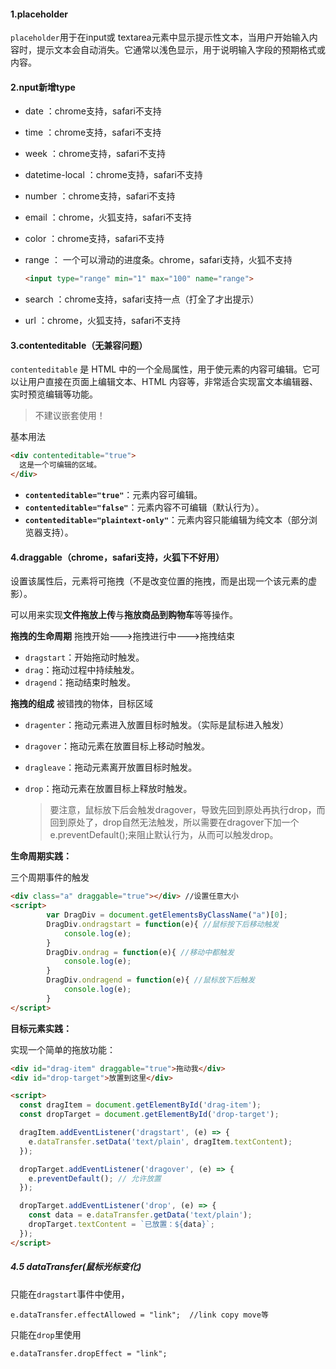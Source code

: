 #### 1.placeholder

`placeholder`用于在input或 textarea元素中显示提示性文本，当用户开始输入内容时，提示文本会自动消失。它通常以浅色显示，用于说明输入字段的预期格式或内容。



#### 2.nput新增type

- date  ：chrome支持，safari不支持

- time ：chrome支持，safari不支持

- week ：chrome支持，safari不支持

- datetime-local ：chrome支持，safari不支持

- number ：chrome支持，safari不支持

- email ：chrome，火狐支持，safari不支持

- color ：chrome支持，safari不支持

- range ： 一个可以滑动的进度条。chrome，safari支持，火狐不支持

  ```html
  <input type="range" min="1" max="100" name="range">
  ```

- search ：chrome支持，safari支持一点（打全了才出提示）

- url ：chrome，火狐支持，safari不支持



#### 3.contenteditable（无兼容问题）

 `contenteditable` 是 HTML 中的一个全局属性，用于使元素的内容可编辑。它可以让用户直接在页面上编辑文本、HTML 内容等，非常适合实现富文本编辑器、实时预览编辑等功能。

> 不建议嵌套使用！

基本用法

```html
<div contenteditable="true">
  这是一个可编辑的区域。
</div>
```

- **`contenteditable="true"`**：元素内容可编辑。
- **`contenteditable="false"`**：元素内容不可编辑（默认行为）。
- **`contenteditable="plaintext-only"`**：元素内容只能编辑为纯文本（部分浏览器支持）。



#### 4.draggable（chrome，safari支持，火狐下不好用）

设置该属性后，元素将可拖拽（不是改变位置的拖拽，而是出现一个该元素的虚影）。

可以用来实现**文件拖放上传**与**拖放商品到购物车**等等操作。

**拖拽的生命周期**
拖拽开始--->拖拽进行中--->拖拽结束

- `dragstart`：开始拖动时触发。
- `drag`：拖动过程中持续触发。
- `dragend`：拖动结束时触发。

**拖拽的组成**
被错拽的物体，目标区域 

- `dragenter`：拖动元素进入放置目标时触发。（实际是鼠标进入触发）

- `dragover`：拖动元素在放置目标上移动时触发。

- `dragleave`：拖动元素离开放置目标时触发。

- `drop`：拖动元素在放置目标上释放时触发。

  > 要注意，鼠标放下后会触发dragover，导致先回到原处再执行drop，而回到原处了，drop自然无法触发，所以需要在dragover下加一个e.preventDefault();来阻止默认行为，从而可以触发drop。

**生命周期实践：**

三个周期事件的触发

```html
<div class="a" draggable="true"></div> //设置任意大小
<script>
        var DragDiv = document.getElementsByClassName("a")[0];
        DragDiv.ondragstart = function(e){ //鼠标按下后移动触发
            console.log(e);
        }
        DragDiv.ondrag = function(e){ //移动中都触发
            console.log(e);
        }
        DragDiv.ondragend = function(e){ //鼠标放下后触发
            console.log(e);
        }
</script>
```



**目标元素实践：**

实现一个简单的拖放功能：

```html
<div id="drag-item" draggable="true">拖动我</div>
<div id="drop-target">放置到这里</div>

<script>
  const dragItem = document.getElementById('drag-item');
  const dropTarget = document.getElementById('drop-target');

  dragItem.addEventListener('dragstart', (e) => {
    e.dataTransfer.setData('text/plain', dragItem.textContent);
  });

  dropTarget.addEventListener('dragover', (e) => {
    e.preventDefault(); // 允许放置
  });

  dropTarget.addEventListener('drop', (e) => {
    const data = e.dataTransfer.getData('text/plain');
    dropTarget.textContent = `已放置：${data}`;
  });
</script>
```

#####  4.5  dataTransfer(鼠标光标变化)

只能在`dragstart`事件中使用，

```
e.dataTransfer.effectAllowed = "link";  //link copy move等
```

只能在`drop`里使用

```
e.dataTransfer.dropEffect = "link";
```



#### 

